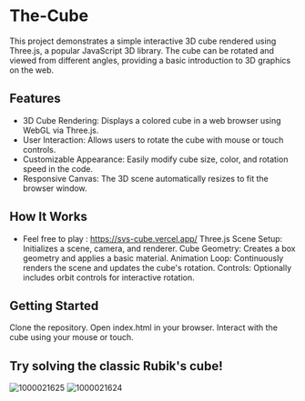 # The-Cube

This project demonstrates a simple interactive 3D cube rendered using Three.js, a popular JavaScript 3D library. The cube can be rotated and viewed from different angles, providing a basic introduction to 3D graphics on the web.
## Features

- 3D Cube Rendering: Displays a colored cube in a web browser using WebGL via Three.js.
- User Interaction: Allows users to rotate the cube with mouse or touch controls.
- Customizable Appearance: Easily modify cube size, color, and rotation speed in the code.
- Responsive Canvas: The 3D scene automatically resizes to fit the browser window.

## How It Works

- Feel free to play : https://svs-cube.vercel.app/
Three.js Scene Setup: Initializes a scene, camera, and renderer.
Cube Geometry: Creates a box geometry and applies a basic material.
Animation Loop: Continuously renders the scene and updates the cube's rotation.
Controls: Optionally includes orbit controls for interactive rotation.

## Getting Started

Clone the repository.
Open index.html in your browser.
Interact with the cube using your mouse or touch.

## Try solving the classic Rubik's cube!
![1000021625](https://github.com/user-attachments/assets/59a1b17a-ae36-4da7-a10d-d0d06ecc8a57)
![1000021624](https://github.com/user-attachments/assets/cac70826-7dd9-4dc0-beaa-e56a9b486c57)

